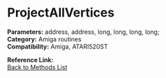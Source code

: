 # ProjectAllVertices

**Parameters:** address, address, long, long, long, long;  
**Category:** Amiga routines  
**Compatibility:** Amiga, ATARI520ST  

**Reference Link:**  
[Back to Methods List](../../SUMMARY.md)
